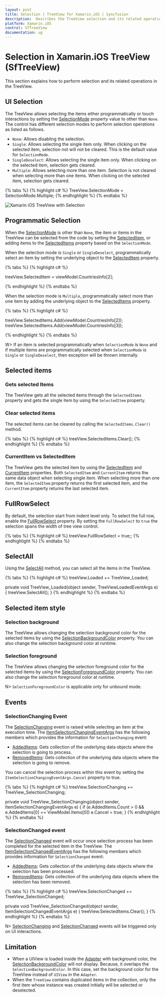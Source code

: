```yaml
---
layout: post
title: Selection | TreeView for Xamarin.iOS | Syncfusion
description:  Describes the TreeView selection and its related operations by interacting UI or manually using methods..
platform: Xamarin.iOS
control: SfTreeView
documentation: ug
---
```


# Selection in Xamarin.iOS TreeView (SfTreeView)

This section explains how to perform selection and its related operations in the TreeView.

## UI Selection
The TreeView allows selecting the items either programmatically or touch interactions by setting the [SelectionMode](https://help.syncfusion.com/cr/xamarin-ios/Syncfusion.SfTreeView.iOS~Syncfusion.iOS.TreeView.SfTreeView~SelectionMode.html) property value to other than `None`. The control has different selection modes to perform selection operations as listed as follows.

* `None`: Allows disabling the selection.
* `Single`: Allows selecting the single item only. When clicking on the selected item, selection not will not be cleared. This is the default value for `SelectionMode`.
* `SingleDeselect`: Allows selecting the single item only. When clicking on the selected item, selection gets cleared.
* `Multiple`: Allows selecting more than one item. Selection is not cleared when selecting more than one items. When clicking on the selected item, selection gets cleared.

{% tabs %}
{% highlight c# %}
TreeView.SelectionMode = SelectionMode.Multiple;
{% endhighlight %}
{% endtabs %}

![Xamarin iOS TreeView with Selection](Images/TreeView_Selection.png)

## Programmatic Selection

When the [SelectionMode](https://help.syncfusion.com/cr/xamarin-ios/Syncfusion.SfTreeView.iOS~Syncfusion.iOS.TreeView.SfTreeView~SelectionMode.html) is other than `None`, the item or items in the TreeView can be selected from the code by setting the [SelectedItem](https://help.syncfusion.com/cr/xamarin-ios/Syncfusion.SfTreeView.iOS~Syncfusion.iOS.TreeView.SfTreeView~SelectedItem.html), or adding items to the [SelectedItems](https://help.syncfusion.com/cr/xamarin-ios/Syncfusion.SfTreeView.iOS~Syncfusion.iOS.TreeView.SfTreeView~SelectedItems.html) property based on the `SelectionMode`.

When the selection mode is `Single` or `SingleDeselect`, programmatically select an item by setting the underlying object to the [SelectedItem](https://help.syncfusion.com/cr/xamarin-ios/Syncfusion.SfTreeView.iOS~Syncfusion.iOS.TreeView.SfTreeView~SelectedItem.html) property.

{% tabs %}
{% highlight c# %}

treeView.SelectedItem = viewModel.CountriesInfo[2];

{% endhighlight %}
{% endtabs %}

When the selection mode is `Multiple`, programmatically select more than one item by adding the underlying object to the [SelectedItems](https://help.syncfusion.com/cr/xamarin-ios/Syncfusion.SfTreeView.iOS~Syncfusion.iOS.TreeView.SfTreeView~SelectedItems.html) property.

{% tabs %}
{% highlight c# %}

treeView.SelectedItems.Add(viewModel.CountriesInfo[2]);
treeView.SelectedItems.Add(viewModel.CountriesInfo[3]);

{% endhighlight %}
{% endtabs %}

W> If an item is selected programmatically when `SelectionMode` is `None` and if multiple items are programmatically selected when `SelectionMode` is `Single` or `SingleDeselect`, then exception will be thrown internally.

## Selected items 

### Gets selected Items
The TreeView gets all the selected items through the `SelectedItems` property and gets the single item by using the `SelectedItem` property.

### Clear selected items
The selected items can be cleared by calling the `SelectedItems.Clear()` method.

{% tabs %}
{% highlight c# %}
treeView.SelectedItems.Clear();
{% endhighlight %}
{% endtabs %}

### CurrentItem vs SelectedItem

The TreeView gets the selected item by using the [SelectedItem](https://help.syncfusion.com/cr/xamarin-ios/Syncfusion.SfTreeView.iOS~Syncfusion.iOS.TreeView.SfTreeView~SelectedItem.html) and [CurrentItem](https://help.syncfusion.com/cr/xamarin-ios/Syncfusion.SfTreeView.iOS~Syncfusion.iOS.TreeView.SfTreeView~CurrentItem.html) properties. Both `SelectedItem` and `CurrentItem` returns the same data object when selecting single item. When selecting more than one item, the `SelectedItem` property returns the first selected item, and the `CurrentItem` property returns the last selected item.

## FullRowSelect

By default, the selection start from indent level only. To select the full row, enable the [FullRowSelect](https://help.syncfusion.com/cr/cref_files/xamarin-ios/Syncfusion.SfTreeView.iOS~Syncfusion.iOS.TreeView.SfTreeView~FullRowSelect.html) property. By setting the `FullRowSelect` to `true` the selection spans the width of tree view control.

{% tabs %}
{% highlight c# %}
treeView.FullRowSelect = true;;
{% endhighlight %}
{% endtabs %}

## SelectAll

Using the [SelectAll](https://help.syncfusion.com/cr/cref_files/xamarin-ios/Syncfusion.SfTreeView.iOS~Syncfusion.iOS.TreeView.SfTreeView~SelectAll.html) method, you can select all the items in the TreeView.

{% tabs %}
{% highlight c# %}
treeView.Loaded += TreeView_Loaded;

private void TreeView_Loaded(object sender, TreeViewLoadedEventArgs e)
{
    treeView.SelectAll();
}
{% endhighlight %}
{% endtabs %}

## Selected item style

### Selection background

The TreeView allows changing the selection background color for the selected items by using the [SelectionBackgroundColor](https://help.syncfusion.com/cr/xamarin-ios/Syncfusion.SfTreeView.iOS~Syncfusion.iOS.TreeView.SfTreeView~SelectionBackgroundColor.html) property. You can also change the selection background color at runtime.

### Selection foreground

The TreeView allows changing the selection foreground color for the selected items by using the [SelectionForegroundColor](https://help.syncfusion.com/cr/xamarin-ios/Syncfusion.SfTreeView.iOS~Syncfusion.iOS.TreeView.SfTreeView~SelectionForegroundColor.html) property. You can also change the selection foreground color at runtime.

N> `SelectionForegroundColor` is applicable only for unbound mode.

## Events

### SelectionChanging Event

The [SelectionChanging](https://help.syncfusion.com/cr/xamarin-ios/Syncfusion.SfTreeView.iOS~Syncfusion.iOS.TreeView.SfTreeView~SelectionChanging_EV.html) event is raised while selecting an item at the execution time. The [ItemSelectionChangingEventArgs](https://help.syncfusion.com/cr/xamarin-ios/Syncfusion.SfTreeView.iOS~Syncfusion.iOS.TreeView.ItemSelectionChangingEventArgs.html) has the following members which provides the information for `SelectionChanging` event:

* [AddedItems](https://help.syncfusion.com/cr/xamarin-ios/Syncfusion.SfTreeView.iOS~Syncfusion.iOS.TreeView.ItemSelectionChangingEventArgs~AddedItems.html): Gets collection of the underlying data objects where the selection is going to process.
* [RemovedItems](https://help.syncfusion.com/cr/xamarin-ios/Syncfusion.SfTreeView.iOS~Syncfusion.iOS.TreeView.ItemSelectionChangingEventArgs~RemovedItems.html): Gets collection of the underlying data objects where the selection is going to remove.

You can cancel the selection process within this event by setting the `ItemSelectionChangingEventArgs.Cancel` property to true.

{% tabs %}
{% highlight c# %}
treeView.SelectionChanging += TreeView_SelectionChanging;  

private void TreeView_SelectionChanging(object sender, ItemSelectionChangingEventArgs e)
{
   if (e.AddedItems.Count > 0 && e.AddedItems[0] == ViewModel.Items[0])
       e.Cancel = true;
}
{% endhighlight %}
{% endtabs %}

### SelectionChanged event

The [SelectionChanged](https://help.syncfusion.com/cr/xamarin-ios/Syncfusion.SfTreeView.iOS~Syncfusion.iOS.TreeView.SfTreeView~SelectionChanged_EV.html) event will occur once selection process has been completed for the selected item in the TreeView. The [ItemSelectionChangedEventArgs](https://help.syncfusion.com/cr/xamarin-ios/Syncfusion.SfTreeView.iOS~Syncfusion.iOS.TreeView.ItemSelectionChangedEventArgs.html) has the following members which provides information for `SelectionChanged` event:

* [AddedItems](https://help.syncfusion.com/cr/xamarin-ios/Syncfusion.SfTreeView.iOS~Syncfusion.iOS.TreeView.ItemSelectionChangedEventArgs~AddedItems.html): Gets collection of the underlying data objects where the selection has been processed.
* [RemovedItems](https://help.syncfusion.com/cr/xamarin-ios/Syncfusion.SfTreeView.iOS~Syncfusion.iOS.TreeView.ItemSelectionChangedEventArgs~RemovedItems.html): Gets collection of the underlying data objects where the selection has been removed.

{% tabs %}
{% highlight c# %}
treeView.SelectionChanged += TreeView_SelectionChanged;  

private void TreeView_SelectionChanged(object sender, ItemSelectionChangedEventArgs e)
{
   treeView.SelectedItems.Clear();
}
{% endhighlight %}
{% endtabs %}

N> [SelectionChanging](https://help.syncfusion.com/cr/xamarin-ios/Syncfusion.SfTreeView.iOS~Syncfusion.iOS.TreeView.SfTreeView~SelectionChanging_EV.html) and [SelectionChanged](https://help.syncfusion.com/cr/xamarin-ios/Syncfusion.SfTreeView.iOS~Syncfusion.iOS.TreeView.SfTreeView~SelectionChanged_EV.html) events will be triggered only on UI interactions.

## Limitation

* When a UIView is loaded inside the [Adapter](https://help.syncfusion.com/cr/xamarin-ios/Syncfusion.SfTreeView.iOS~Syncfusion.iOS.TreeView.SfTreeView~Adapter.html) with background color, the [SelectionBackgroundColor](https://help.syncfusion.com/cr/xamarin-ios/Syncfusion.SfTreeView.iOS~Syncfusion.iOS.TreeView.SfTreeView~SelectionBackgroundColor.html) will not display. Because, it overlaps the `SelectionBackgroundColor`. In this case, set the background color for the TreeView instead of `UIView` in the `Adapter`.
 * When the `TreeView` contains duplicated items in the collection, only the first item whose instance was created initially will be selected or deselected.